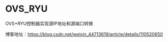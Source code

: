 # OVS_RYU
OVS+RYU控制器实现源IP地址和源端口转换

博客地址：https://blog.csdn.net/weixin_44713619/article/details/110520650